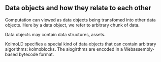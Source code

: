 ## Data objects and how they relate to each other

Computation can viewed as data objects being transfomed into other data objects. Here by a data object, we refer to arbitrary chunk of data. 

Data objects may contain data structures, assets.

KolmoLD specifies a special kind of data objects that can contain arbitrary algorithms: kolmoblocks. The alogirthms are encoded in a  Webassembly-based bytecode format.

